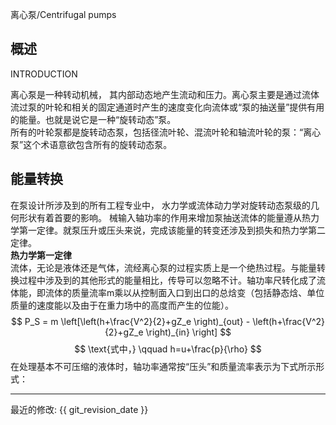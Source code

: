 离心泵/Centrifugal pumps

## 概述
INTRODUCTION    

离心泵是一种转动机械， 其内部动态地产生流动和压力。离心泵主要是通过流体流过泵的叶轮和相关的固定通道时产生的速度变化向流体或“泵的抽送量”提供有用的能量。也就是说它是一种“旋转动态”泵。  
所有的叶轮泵都是旋转动态泵，包括径流叶轮、混流叶轮和轴流叶轮的泵：“离心泵”这个术语意欲包含所有的旋转动态泵。    
## 能量转换

在泵设计所涉及到的所有工程专业中， 水力学或流体动力学对旋转动态泵级的几何形状有着首要的影响。 械输入轴功率的作用来增加泵抽送流体的能量遵从热力学第一定律。就泵压升或压头来说，完成该能量的转变还涉及到损失和热力学第二定律。  
**热力学第一定律**      
流体，无论是液体还是气体，流经离心泵的过程实质上是一个绝热过程。与能量转换过程中涉及到的其他形式的能量相比，传导可以忽略不计。轴功率尺转化成了流体能，即流体的质量流率m乘以从控制面入口到出口的总焓变（包括静态焓、单位质量的速度能以及由于在重力场中的高度而产生的位能）。     
$$ P_S = m \left[\left(h+\frac{V^2}{2}+gZ_e \right)_{out} - \left(h+\frac{V^2}{2}+gZ_e \right)_{in} \right] $$
$$ \text{式中，} \qquad h=u+\frac{p}{\rho} $$
在处理基本不可压缩的液体时，轴功率通常按“压头”和质量流率表示为下式所示形式：    







-----

最近的修改: {{ git_revision_date }}